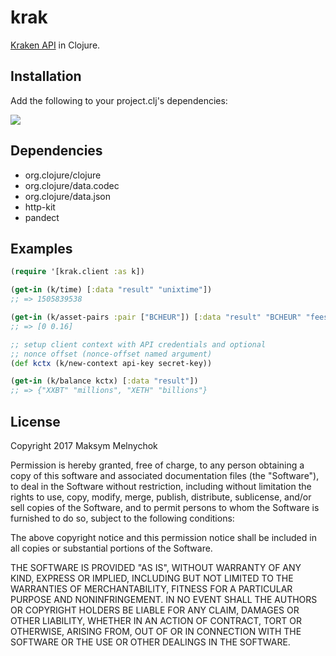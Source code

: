 # krak

[Kraken API](https://www.kraken.com/help/api) in Clojure.

## Installation

Add the following to your project.clj's dependencies:

![](https://clojars.org/krak/latest-version.svg)

## Dependencies

- org.clojure/clojure
- org.clojure/data.codec
- org.clojure/data.json
- http-kit
- pandect

## Examples

```clojure
(require '[krak.client :as k])

(get-in (k/time) [:data "result" "unixtime"])
;; => 1505839538

(get-in (k/asset-pairs :pair ["BCHEUR"]) [:data "result" "BCHEUR" "fees_maker" 0])
;; => [0 0.16]

;; setup client context with API credentials and optional
;; nonce offset (nonce-offset named argument)
(def kctx (k/new-context api-key secret-key))

(get-in (k/balance kctx) [:data "result"])
;; => {"XXBT" "millions", "XETH" "billions"}
```

## License

Copyright 2017 Maksym Melnychok

Permission is hereby granted, free of charge, to any person obtaining a copy of this software and associated documentation files (the "Software"), to deal in the Software without restriction, including without limitation the rights to use, copy, modify, merge, publish, distribute, sublicense, and/or sell copies of the Software, and to permit persons to whom the Software is furnished to do so, subject to the following conditions:

The above copyright notice and this permission notice shall be included in all copies or substantial portions of the Software.

THE SOFTWARE IS PROVIDED "AS IS", WITHOUT WARRANTY OF ANY KIND, EXPRESS OR IMPLIED, INCLUDING BUT NOT LIMITED TO THE WARRANTIES OF MERCHANTABILITY, FITNESS FOR A PARTICULAR PURPOSE AND NONINFRINGEMENT. IN NO EVENT SHALL THE AUTHORS OR COPYRIGHT HOLDERS BE LIABLE FOR ANY CLAIM, DAMAGES OR OTHER LIABILITY, WHETHER IN AN ACTION OF CONTRACT, TORT OR OTHERWISE, ARISING FROM, OUT OF OR IN CONNECTION WITH THE SOFTWARE OR THE USE OR OTHER DEALINGS IN THE SOFTWARE.
